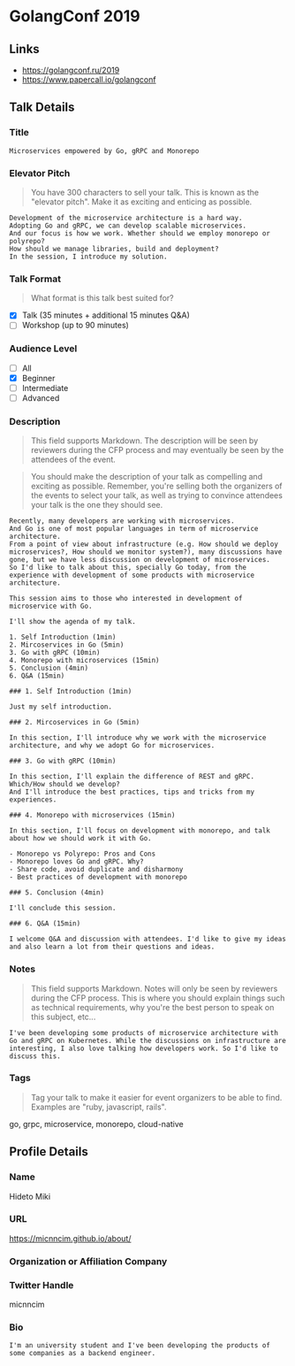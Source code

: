 # GolangConf 2019

## Links

- https://golangconf.ru/2019
- https://www.papercall.io/golangconf

## Talk Details

### Title

```
Microservices empowered by Go, gRPC and Monorepo
```

### Elevator Pitch

> You have 300 characters to sell your talk. This is known as the "elevator pitch". Make it as exciting and enticing as possible.

```
Development of the microservice architecture is a hard way.
Adopting Go and gRPC, we can develop scalable microservices.
And our focus is how we work. Whether should we employ monorepo or polyrepo?
How should we manage libraries, build and deployment?
In the session, I introduce my solution.
```

### Talk Format

> What format is this talk best suited for?

- [x] Talk (35 minutes + additional 15 minutes Q&A)
- [ ] Workshop (up to 90 minutes)

### Audience Level

- [ ] All
- [x] Beginner
- [ ] Intermediate
- [ ] Advanced

### Description

> This field supports Markdown. The description will be seen by reviewers during the CFP process and may eventually be seen by the attendees of the event.

> You should make the description of your talk as compelling and exciting as possible. Remember, you're selling both the organizers of the events to select your talk, as well as trying to convince attendees your talk is the one they should see.

```
Recently, many developers are working with microservices.
And Go is one of most popular languages in term of microservice architecture.
From a point of view about infrastructure (e.g. How should we deploy microservices?, How should we monitor system?), many discussions have gone, but we have less discussion on development of microservices.
So I'd like to talk about this, specially Go today, from the experience with development of some products with microservice architecture.

This session aims to those who interested in development of microservice with Go.

I'll show the agenda of my talk.

1. Self Introduction (1min)
2. Mircoservices in Go (5min)
3. Go with gRPC (10min)
4. Monorepo with microservices (15min)
5. Conclusion (4min)
6. Q&A (15min)

### 1. Self Introduction (1min)

Just my self introduction.

### 2. Mircoservices in Go (5min)

In this section, I'll introduce why we work with the microservice architecture, and why we adopt Go for microservices.

### 3. Go with gRPC (10min)

In this section, I'll explain the difference of REST and gRPC.
Which/How should we develop?
And I'll introduce the best practices, tips and tricks from my experiences.

### 4. Monorepo with microservices (15min)

In this section, I'll focus on development with monorepo, and talk about how we should work it with Go.

- Monorepo vs Polyrepo: Pros and Cons
- Monorepo loves Go and gRPC. Why?
- Share code, avoid duplicate and disharmony
- Best practices of development with monorepo

### 5. Conclusion (4min)

I'll conclude this session.

### 6. Q&A (15min)

I welcome Q&A and discussion with attendees. I'd like to give my ideas and also learn a lot from their questions and ideas.
```

### Notes

> This field supports Markdown. Notes will only be seen by reviewers during the CFP process. This is where you should explain things such as technical requirements, why you're the best person to speak on this subject, etc...

```
I've been developing some products of microservice architecture with Go and gRPC on Kubernetes. While the discussions on infrastructure are interesting, I also love talking how developers work. So I'd like to discuss this.
```

### Tags

> Tag your talk to make it easier for event organizers to be able to find. Examples are "ruby, javascript, rails".

go, grpc, microservice, monorepo, cloud-native

## Profile Details

### Name

Hideto Miki

### URL

https://micnncim.github.io/about/

### Organization or Affiliation Company

### Twitter Handle

micnncim

### Bio

```
I'm an university student and I've been developing the products of some companies as a backend engineer.
```
